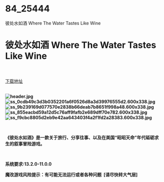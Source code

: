 # 84_25444
彼处水如酒 Where The Water Tastes Like Wine
# 彼处水如酒 Where The Water Tastes Like Wine
 <br/></br>
[下载地址](https://www.switch520.cc/article/25444 "下载地址")
<br/></br>

<p><strong><img title="header.jpg" src="https://www.switch520.cc/muke_img/2021_12_11_6c25490684365.jpg" alt="header.jpg"></strong><br>
<strong><img title="ss_0cdb49c3d3b0352201a6f0526d8a3d39976555d2.600x338.jpg" src="https://www.switch520.cc/muke_img/2021_12_11_bfe78f930c76c.jpg" alt="ss_0cdb49c3d3b0352201a6f0526d8a3d39976555d2.600x338.jpg"></strong><br>
<strong><img title="ss_9b239169d077570e2838b66deab7b8651f998a48.600x338.jpg" src="https://www.switch520.cc/muke_img/2021_12_11_d6aefeef70fa7.jpg" alt="ss_9b239169d077570e2838b66deab7b8651f998a48.600x338.jpg"></strong><br>
<strong><img title="ss_855eacbd59a12d5c76aff9fafb2e689dff70e782.600x338.jpg" src="https://www.switch520.cc/muke_img/2021_12_11_ecc8d9e7df1e7.jpg" alt="ss_855eacbd59a12d5c76aff9fafb2e689dff70e782.600x338.jpg"></strong><br>
<strong><img title="ss_f9cbc8805d2eb9e42aa643403f4a2f1fd2a28383.600x338.jpg" src="https://www.switch520.cc/muke_img/2021_12_11_c14b1f7141aff.jpg" alt="ss_f9cbc8805d2eb9e42aa643403f4a2f1fd2a28383.600x338.jpg">&nbsp;</strong></p>
<p>&nbsp;</p>
<p><strong>《彼处水如酒》是一款关于旅行、分享往事、以及在美国“昭昭天命”年代砥砺求生的叙事冒险游戏。</strong></p>
<p>&nbsp;</p>
<p><strong>系统要求:13.2.0-11.0.0</strong></p>
<p><strong>魔改游戏风险提示：有可能无法运行或者各种问题 &nbsp;[请尽快转大气层]</strong></p>



